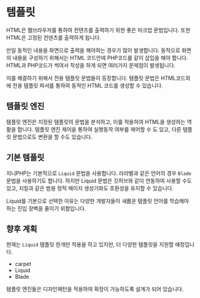 # 템플릿
HTML은 웹브라우저를 통하여 컨텐츠를 출력하기 위한 좋은 마크업 문법입니다. 또한 HTML은 고정된 컨덴츠를 출력하게 됩니다.

만일 동적인 내용을 화면으로 출력을 해야하는 경우가 많이 발생합니다. 동적으로 화면의 내용을 구성하기 위해서는 HTML 코드안에 PHP코드를 같이 삽입을 해야 합니다.
HTML과 PHP코드가 썩여서 작성을 하게 되면 여러가지 문제점이 발생됩니다.

이를 해결하기 위해서 전용 템플릿 문법들이 등장합니다. 템플릿 문법은 HTML코드외에 전용 템플릿 파서를 통하여 동적인 HTML 코드를 생성할 수 있습니다.


## 템플릿 엔진
템플릿 엔진은 지정된 템플릿의 문법을 분석하고, 이를 적용하여 HTML을 생성하는 역활을 합니다.
템플릿 엔진 제어을 통하여 실행동작 여부를 제어할 수 도 있고, 다른 템플릿 문법으로도 변환을 할 수도 있습니다.


## 기본 템플릿
지니PHP는 기본적으로 `Liquid` 문법을 사용합니다. 라라벨과 같은 언어의 경우 `Blade`문법을 사용하기도 합니다. 
하지만 Liquid 문법은 깃허브와 같이 연동하여 사용할 수도 있고, 지킬과 같은 범용 정적 페이지 생성기와도 호환성을 유지할 수 있습니다.

Liquid를 기본으로 선택한 이유는 다양한 개발자들이 새롭운 탬플릿 언어를 학습해야 하는 진입 장벽을 줄이기 위함입니다.


## 향후 계획
현재는 `Liquid` 템플릿 한개만 적용을 하고 있지만, 더 다양한 템플릿을 지원할 얘정입니다.

* carpet
* Liquid
* Blade

템플릿 엔진들은 디자인패턴을 적용하여 확장이 가능하도록 설계가 되어 있습니다.
